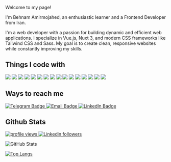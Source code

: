 <p>Welcome to my page!</p>
<p>I'm Behnam Amirmojahed, an enthusiastic learner and a Frontend Developer from Iran.</p>

I'm a web developer with a passion for building dynamic and efficient web applications. I specialize in Vue.js, Nuxt 3, and modern CSS frameworks like Tailwind CSS and Sass. My goal is to create clean, responsive websites while constantly improving my skills.

## Things I code with
<img src="https://img.shields.io/badge/HTML-3B790B?style=for-the-badge&logo=html5&logoColor=white"/> 
<img src="https://img.shields.io/badge/CSS-1572B6?style=for-the-badge&logo=css3&logoColor=white"/> 
<img src="https://img.shields.io/badge/Sass-CC6699?style=for-the-badge&logo=sass&logoColor=white"/> 
<img src="https://img.shields.io/badge/Tailwind_CSS-38B2AC?style=for-the-badge&logo=tailwind-css&logoColor=white"/> 
<img src="https://img.shields.io/badge/JavaScript-323330?style=for-the-badge&logo=javascript&logoColor=F7DF1E"/>
<img src="https://img.shields.io/badge/Vue%20js-35495E?style=for-the-badge&logo=vuedotjs&logoColor=4FC08D"/>
<img src="https://img.shields.io/badge/react%20js-35495E?style=for-the-badge&logo=react&logoColor=57C4DC"/>
<img src="https://img.shields.io/badge/node%20js-182E22?style=for-the-badge&logo=node.js&logoColor=https://img.shields.io"/>

<img src="https://img.shields.io/badge/Vuetify-F0F0F0?style=for-the-badge&logo=vuetify&logoColor=1867C0"/> 
<img src="https://img.shields.io/badge/nuxt%20js-00C58E?style=for-the-badge&logo=nuxt&logoColor=white"/> 
<img src="https://img.shields.io/badge/next%20js-00C58E?style=for-the-badge&logo=next.js&logoColor=white"/> 
<img src="https://img.shields.io/badge/pinia%20js-FEE46A?style=for-the-badge&logo=pinia&logoColor=white"/> 
<img src="https://img.shields.io/badge/primevue-primevue?style=for-the-badge&logo=primevue&logoColor=white"/> 
<img src="https://img.shields.io/badge/GIT-E44C30?style=for-the-badge&logo=git&logoColor=white"/>
<img src="https://img.shields.io/badge/GIThub-000?style=for-the-badge&logo=github&logoColor=white"/>
<img src="https://img.shields.io/badge/gitlab-D6AEDC?style=for-the-badge&logo=gitlab&logoColor=E24328"/>

## Ways to reach me
<div id="badges">
  <a href="https://t.me/behnam.amirmojahed">
<img src="https://img.shields.io/badge/Telegram-blue?style=for-the-badge&logo=telegram&logoColor=white" alt="Telegram Badge"/>
</a>

  <a href="mailto:b.amirmojahed@gmail.com">
  <img src="https://img.shields.io/badge/Email-red?style=for-the-badge&logo=gmail&logoColor=white" alt="Email Badge"/>
</a>

  <a href="https://www.linkedin.com/in/behnam-amirmojahed-4776b2166/">
<img src="https://img.shields.io/badge/LinkedIn-0000ff?style=for-the-badge&logo=l&logoColor=white" alt="LinkedIn Badge"/>
</a>
</div>

## Github Stats
<p align="left">
  <a href="https://github.com/">
    <img src="https://komarev.com/ghpvc/?username=amirmojahed&color=red" alt="profile views" />
  </a>
  <a href="https://www.linkedin.com/in/codemaker2015">
    <img alt="Linkedin followers" src="https://img.shields.io/badge/followers-1-blue?color=blue&logo=linkedin">
  </a>
</p>

![GitHub Stats](https://github-readme-stats.vercel.app/api?username=amirmojahed&icons=true&theme=radical)

[![Top Langs](https://github-readme-stats.vercel.app/api/top-langs/?username=amirmojahed&layout=pie&theme=radical)](https://github.com/anuraghazra/github-readme-stats) 
